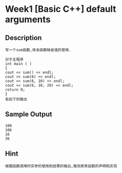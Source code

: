 # Week1 [Basic C++] default arguments

## Description
```
写一个sum函数,体会函数缺省值的使用.
 
对于主程序
int main ( ) 
{
cout << sum() << endl;
cout << sum(6) << endl;
cout << sum(6, 10) << endl;
cout << sum(6, 10, 20) << endl;
return 0;
}
有如下的输出
```
## Sample Output
```
100
106
16
36
```
## Hint
```
根据函数调用时实参的使用和结果的输出,推测原来函数的声明和实现
 
